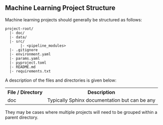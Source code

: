 ## Machine Learning Project Structure

Machine learning projects should generally be structured as follows:

```
project-root/
  |- doc/
  |- data/
  |- src/
       |- <pipeline_modules>
  |- .gitignore
  |- environment.yaml
  |- params.yaml
  |- pyproject.toml
  |- README.md
  |- requirements.txt
```

A description of the files and directories is given below:

<table>
  <tr>
    <th>File / Directory</th>
    <th>Description</th>
  </tr>
  <tr>
    <td>doc</td>
    <td>Typically Sphinx documentation but can be any</td>
  </tr>
</table>

<!--
TODO:
featurise.py
infer.py
evaluate.py [Can include speed evaluation]
export.py
models.py
prepare.py
train.py
-->

They may be cases where multiple projects will need to be grouped within a
parent directory.
